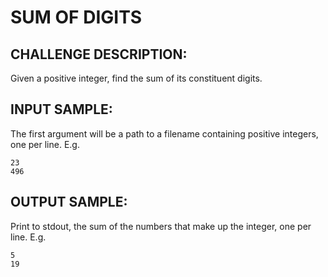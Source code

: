 SUM OF DIGITS
=============

CHALLENGE DESCRIPTION:
----------------------


Given a positive integer, find the sum of its constituent digits.

INPUT SAMPLE:
-------------

The first argument will be a path to a filename containing positive integers, one per line. E.g.

	23
	496

OUTPUT SAMPLE:
--------------

Print to stdout, the sum of the numbers that make up the integer, one per line. E.g.

	5
	19